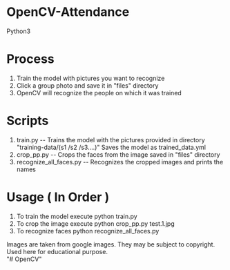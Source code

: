 # OpenCV-Attendance

Python3

# Process
1. Train the model with pictures you want to recognize
2. Click a group photo and save it in "files" directory
3. OpenCV will recognize the people on which it was trained

# Scripts
1. train.py -- Trains the model with the pictures provided in directory "training-data/(s1 /s2 /s3....)"
               Saves the model as trained_data.yml
2. crop_pp.py -- Crops the faces from the image saved in "files" directory
3. recognize_all_faces.py -- Recognizes the cropped images and prints the names

# Usage ( In Order )
1. To train the model execute
   python train.py
2. To crop the image execute
   python crop_pp.py test.1.jpg
3. To recognize faces
   python recognize_all_faces.py
   
Images are taken from google images. They may be subject to copyright. Used here for educational purpose.   
"# OpenCV" 
